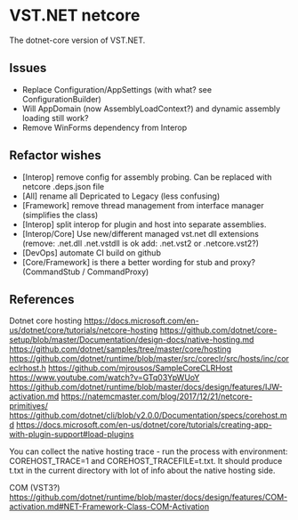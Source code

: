# VST.NET netcore

The dotnet-core version of VST.NET.

## Issues

* Replace Configuration/AppSettings (with what? see ConfigurationBuilder)
* Will AppDomain (now AssemblyLoadContext?) and dynamic assembly loading still work?
* Remove WinForms dependency from Interop


## Refactor wishes

* [Interop] remove config for assembly probing. Can be replaced with netcore .deps.json file
* [All] rename all Depricated to Legacy (less confusing)
* [Framework] remove thread management from interface manager (simplifies the class)
* [Interop] split interop for plugin and host into separate assemblies.
* [Interop/Core] Use new/different managed vst.net dll extensions (remove: .net.dll   .net.vstdll is ok    add: .net.vst2 or .netcore.vst2?)
* [DevOps] automate CI build on github
* [Core/Framework] is there a better wording for stub and proxy? (CommandStub / CommandProxy)

## References

Dotnet core hosting
https://docs.microsoft.com/en-us/dotnet/core/tutorials/netcore-hosting
https://github.com/dotnet/core-setup/blob/master/Documentation/design-docs/native-hosting.md
https://github.com/dotnet/samples/tree/master/core/hosting
https://github.com/dotnet/runtime/blob/master/src/coreclr/src/hosts/inc/coreclrhost.h
https://github.com/mjrousos/SampleCoreCLRHost
https://www.youtube.com/watch?v=GTq03YpWUoY
https://github.com/dotnet/runtime/blob/master/docs/design/features/IJW-activation.md
https://natemcmaster.com/blog/2017/12/21/netcore-primitives/
https://github.com/dotnet/cli/blob/v2.0.0/Documentation/specs/corehost.md
https://docs.microsoft.com/en-us/dotnet/core/tutorials/creating-app-with-plugin-support#load-plugins

You can collect the native hosting trace - run the process with environment: COREHOST_TRACE=1 and COREHOST_TRACEFILE=t.txt.
It should produce t.txt in the current directory with lot of info about the native hosting side.

COM (VST3?)
https://github.com/dotnet/runtime/blob/master/docs/design/features/COM-activation.md#NET-Framework-Class-COM-Activation
